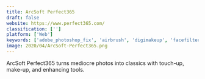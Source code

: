 ```yaml
---
title: ArcSoft Perfect365
draft: false 
website: https://www.perfect365.com/
classification: ['']
platform: ['Web']
keywords: ['adobe_photoshop_fix', 'airbrush', 'digimakeup', 'facefilter_studio', 'facetune', 'microsoft_selfie', 'on1_photo_raw', 'pt_portrait', 'skinfiner', 'virtual_makeover', 'widsmob_portrait']
image: 2020/04/ArcSoft-Perfect365.png
---
```

ArcSoft Perfect365 turns mediocre photos into classics with touch-up, make-up, and enhancing tools.